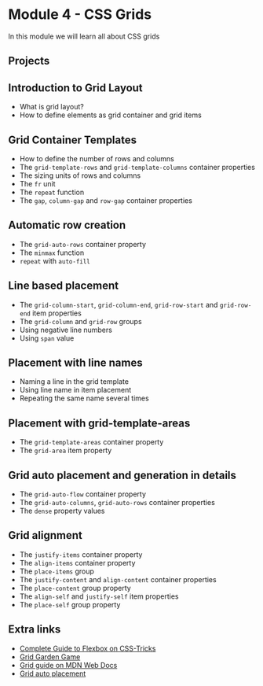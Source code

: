 # Module 4 - CSS Grids
In this module we will learn all about CSS grids

## Projects

## Introduction to Grid Layout
* What is grid layout?
* How to define elements as grid container and grid items

## Grid Container Templates
* How to define the number of rows and columns
* The `grid-template-rows` and `grid-template-columns` container properties
* The sizing units of rows and columns
* The `fr` unit
* The `repeat` function
* The `gap`, `column-gap` and `row-gap` container properties

## Automatic row creation
* The `grid-auto-rows` container property
* The `minmax` function
* `repeat` with `auto-fill`

## Line based placement
* The `grid-column-start`, `grid-column-end`, `grid-row-start` and `grid-row-end` item properties
* The `grid-column` and `grid-row` groups
* Using negative line numbers
* Using `span` value
  
## Placement with line names
* Naming a line in the grid template
* Using line name in item placement
* Repeating the same name several times

## Placement with grid-template-areas
* The `grid-template-areas` container property
* The `grid-area` item property

## Grid auto placement and generation in details
* The `grid-auto-flow` container property
* The `grid-auto-columns`, `grid-auto-rows` container properties
* The `dense` property values

## Grid alignment
* The `justify-items` container property
* The `align-items` container property
* The `place-items` group
* The `justify-content` and `align-content` container properties
* The `place-content` group property
* The `align-self` and `justify-self` item properties
* The `place-self` group property

## Extra links
* [Complete Guide to Flexbox on CSS-Tricks](https://css-tricks.com/snippets/css/complete-guide-grid/)
* [Grid Garden Game](https://cssgridgarden.com/)
* [Grid guide on MDN Web Docs](https://developer.mozilla.org/en-US/docs/Learn/CSS/CSS_layout/Grids)
* [Grid auto placement](https://developer.mozilla.org/en-US/docs/Web/CSS/CSS_Grid_Layout/Auto-placement_in_CSS_Grid_Layout)
